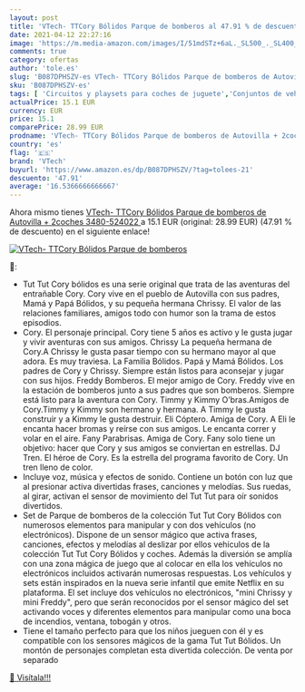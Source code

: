 ```yaml
---
layout: post
title: 'VTech- TTCory Bólidos Parque de bomberos al 47.91 % de descuento'
date: 2021-04-12 22:27:16
image: 'https://m.media-amazon.com/images/I/51mdSTz+6aL._SL500_._SL400_.jpg'
comments: true
category: ofertas
author: 'tole.es'
slug: 'B087DPHSZV-es VTech- TTCory Bólidos Parque de bomberos de Autovilla +...'
sku: 'B087DPHSZV-es'
tags: [ 'Circuitos y playsets para coches de juguete','Conjuntos de vehículos de motor para niños','Desarrollo de habilidades motoras','Juguetes','Juguetes para Bebés y primera infancia','Juguetes y juegos','Vehículos de juguete para niños','vtech','vtech-', ]
actualPrice: 15.1 EUR
currency: EUR
price: 15.1
comparePrice: 28.99 EUR
prodname: 'VTech- TTCory Bólidos Parque de bomberos de Autovilla + 2coches  3480-524022 '
country: 'es'
flag: '🇪🇸'
brand: 'VTech'
buyurl: 'https://www.amazon.es/dp/B087DPHSZV/?tag=tolees-21'
descuento: '47.91'
average: '16.5366666666667'
---
```


Ahora mismo tienes [VTech- TTCory Bólidos Parque de bomberos de Autovilla + 2coches  3480-524022 ](https://www.amazon.es/dp/B087DPHSZV/?tag=tolees-21) a 15.1 EUR (original: 28.99 EUR) (47.91 %  de descuento) en el siguiente enlace!

[![VTech- TTCory Bólidos Parque de bomberos](https://m.media-amazon.com/images/I/51mdSTz+6aL._SL500_._SL400_.jpg)](https://www.amazon.es/dp/B087DPHSZV/?tag=tolees-21)

🔎:

- Tut Tut Cory bólidos es una serie original que trata de las aventuras del entrañable Cory. Cory vive en el pueblo de Autovilla con sus padres, Mamá y Papá Bólidos, y su pequeña hermana Chrissy. El valor de las relaciones familiares, amigos todo con humor son la trama de estos episodios.
- Cory. El personaje principal. Cory tiene 5 años es activo y le gusta jugar y vivir aventuras con sus amigos. Chrissy La pequeña hermana de Cory.A Chrissy le gusta pasar tiempo con su hermano mayor al que adora. Es muy traviesa. La Familia Bólidos. Papá y Mamá Bólidos. Los padres de Cory y Chrissy. Siempre están listos para aconsejar y jugar con sus hijos. Freddy Bomberos. El mejor amigo de Cory. Freddy vive en la estación de bomberos junto a sus padres que son bomberos. Siempre está listo para la aventura con Cory. Timmy y Kimmy O’bras.Amigos de Cory.Timmy y Kimmy son hermano y hermana. A Timmy le gusta construir y a Kimmy le gusta destruir. Eli Cóptero. Amiga de Cory. A Eli le encanta hacer bromas y reírse con sus amigos. Le encanta correr y volar en el aire. Fany Parabrisas. Amiga de Cory. Fany solo tiene un objetivo: hacer que Cory y sus amigos se conviertan en estrellas. DJ Tren. El héroe de Cory. Es la estrella del programa favorito de Cory. Un tren lleno de color.
- Incluye voz, música y efectos de sonido. Contiene un botón con luz que al presionar activa divertidas frases, canciones y melodías. Sus ruedas, al girar, activan el sensor de movimiento del Tut Tut para oír sonidos divertidos.
- Set de Parque de bomberos de la colección Tut Tut Cory Bólidos con numerosos elementos para manipular y con dos vehículos (no electrónicos). Dispone de un sensor mágico que activa frases, canciones, efectos y melodías al deslizar por ellos vehículos de la colección Tut Tut Cory Bólidos y coches. Además la diversión se amplía con una zona mágica de juego que al colocar en ella los vehículos no electrónicos incluidos activarán numerosas respuestas. Los vehículos y sets están inspirados en la nueva serie infantil que emite Netflix en su plataforma. El set incluye dos vehículos no electrónicos, "mini Chrissy y mini Freddy", pero que serán reconocidos por el sensor mágico del set activando voces y diferentes elementos para manipular como una boca de incendios, ventana, tobogán y otros.
- Tiene el tamaño perfecto para que los niños jueguen con él y es compatible con los sensores mágicos de la gama Tut Tut Bólidos. Un montón de personajes completan esta divertida colección. De venta por separado

[🛒 Visítala!!!](https://www.amazon.es/dp/B087DPHSZV/?tag=tolees-21)
